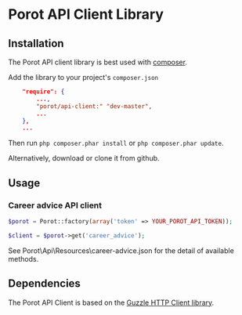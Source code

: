 # Porot API Client Library

## Installation

The Porot API client library is best used with [composer](http://getcomposer.org).

Add the library to your project's `composer.json`

``` json
    "require": {
        ...,
    	"porot/api-client:" "dev-master",
    	...
    },
    ...
```

Then run `php composer.phar install` or `php composer.phar update`.

Alternatively, download or clone it from github.

## Usage

### Career advice API client

``` php
$porot = Porot::factory(array('token' => YOUR_POROT_API_TOKEN));

$client = $porot->get('career_advice');
```

See Porot\Api\Resources\career-advice.json for the detail of available methods.

## Dependencies

The Porot API Client is based on the [Guzzle HTTP Client library](http://docs.guzzlephp.org/en/latest/#).
